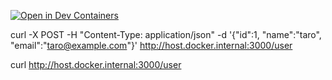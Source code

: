 [![Open in Dev Containers](https://img.shields.io/static/v1?label=Dev%20Containers&message=Open&color=blue&logo=visualstudiocode)](https://vscode.dev/redirect?url=vscode://ms-vscode-remote.remote-containers/cloneInVolume?url=https://github.com/kaito01234/nestjs-flex-datasourc)


curl -X POST -H "Content-Type: application/json" -d '{"id":1, "name":"taro", "email":"taro@example.com"}' http://host.docker.internal:3000/user

curl http://host.docker.internal:3000/user
